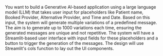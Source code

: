 You want to build a Generative AI-based application using a large language model (LLM) that takes user input for placeholders like Patient name, Booked Provider, Alternative Provider, and Time and Date. Based on this input, the system will generate multiple variations of a predefined message. The aim is to generate up to 1000 variations each time, ensuring the generated messages are unique and not repetitive. The system will have a Streamlit-based user interface with input fields for these placeholders and a button to trigger the generation of the messages. The design will use Streamlit's cols function to lay out the UI components.